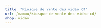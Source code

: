 ```yaml
---
title: "Kiosque de vente des vidéo CD"
url: /mamou/kiosque-de-vente-des-video-cd/
shop: vidéo
---
```

